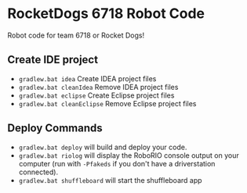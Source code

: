 # RocketDogs 6718 Robot Code
Robot code for team 6718 or Rocket Dogs!

## Create IDE project
- ```gradlew.bat idea``` Create IDEA project files
- ```gradlew.bat cleanIdea``` Remove IDEA project files
- ```gradlew.bat eclipse``` Create Eclipse project files
- ```gradlew.bat cleanEclipse``` Remove Eclipse project files

## Deploy Commands
- ```gradlew.bat deploy``` will build and deploy your code.
- ```gradlew.bat riolog``` will display the RoboRIO console output on your computer (run with `-Pfakeds` if you don't have a driverstation connected).
- ```gradlew.bat shuffleboard``` will start the shuffleboard app
